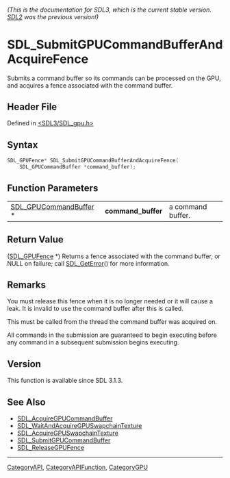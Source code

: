 ###### (This is the documentation for SDL3, which is the current stable version. [SDL2](https://wiki.libsdl.org/SDL2/) was the previous version!)
# SDL_SubmitGPUCommandBufferAndAcquireFence

Submits a command buffer so its commands can be processed on the GPU, and acquires a fence associated with the command buffer.

## Header File

Defined in [<SDL3/SDL_gpu.h>](https://github.com/libsdl-org/SDL/blob/main/include/SDL3/SDL_gpu.h)

## Syntax

```c
SDL_GPUFence* SDL_SubmitGPUCommandBufferAndAcquireFence(
    SDL_GPUCommandBuffer *command_buffer);
```

## Function Parameters

|                                                |                    |                   |
| ---------------------------------------------- | ------------------ | ----------------- |
| [SDL_GPUCommandBuffer](SDL_GPUCommandBuffer) * | **command_buffer** | a command buffer. |

## Return Value

([SDL_GPUFence](SDL_GPUFence) *) Returns a fence associated with the
command buffer, or NULL on failure; call [SDL_GetError](SDL_GetError)() for
more information.

## Remarks

You must release this fence when it is no longer needed or it will cause a
leak. It is invalid to use the command buffer after this is called.

This must be called from the thread the command buffer was acquired on.

All commands in the submission are guaranteed to begin executing before any
command in a subsequent submission begins executing.

## Version

This function is available since SDL 3.1.3.

## See Also

- [SDL_AcquireGPUCommandBuffer](SDL_AcquireGPUCommandBuffer)
- [SDL_WaitAndAcquireGPUSwapchainTexture](SDL_WaitAndAcquireGPUSwapchainTexture)
- [SDL_AcquireGPUSwapchainTexture](SDL_AcquireGPUSwapchainTexture)
- [SDL_SubmitGPUCommandBuffer](SDL_SubmitGPUCommandBuffer)
- [SDL_ReleaseGPUFence](SDL_ReleaseGPUFence)

----
[CategoryAPI](CategoryAPI), [CategoryAPIFunction](CategoryAPIFunction), [CategoryGPU](CategoryGPU)

